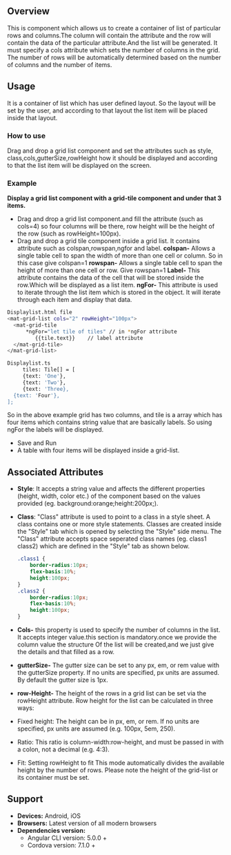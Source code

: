 




## Overview 
This is component which allows us to create a container of list of particular rows and columns.The column will contain the attribute and the row will contain the data of the particular attribute.And the list will be generated. It must specify a cols attribute which sets the number of columns in the grid. The number of rows will be automatically determined based on the number of columns and the number of items. 


## Usage 
It is a container of list which has user defined layout. So the layout will be set by the user, and according to that layout the list item will be placed inside that layout.

### How to use 
Drag and drop a grid list component and set the attributes such as style, class,cols,gutterSize,rowHeight how it should be displayed and according to that the list item will be displayed on the screen.

### Example
**Display a grid list component with a grid-tile component and under that 3 items.** 
- Drag and drop a grid list component.and fill the attribute (such as cols=4) so four columns will be there, row height will be the height of the row (such as rowHeight=100px).
- Drag and drop a grid tile component inside a grid list. It contains attribute such as colspan,rowspan,ngfor and label.
**colspan-** Allows a single table cell to span the width of more than one cell or column.
So in this case give colspan=1
  **rowspan-** Allows a single table cell to span the height of more than one cell or row.
Give rowspan=1
 **Label-** This attribute contains the data of the cell that will be stored inside the row.Which will be displayed as a list item.
**ngFor-** This attribute is used to iterate through the list item which is stored in the object. It will iterate through each item and display that data.
```sh
Displaylist.html file
<mat-grid-list cols="2" rowHeight="100px">
  <mat-grid-tile
      *ngFor="let tile of tiles" // in *ngFor attribute
         {{tile.text}}    // label attribute
  </mat-grid-tile>
</mat-grid-list>
 ```
  ``` sh
Displaylist.ts
       tiles: Tile[] = [
       {text: 'One'},
       {text: 'Two'},
       {text: 'Three},
    {text: 'Four'},
  ];
  ```
   So in the above example grid has two columns, and tile is a array which has four items which contains string value that are basically labels. So using ngFor the labels will be displayed.

- Save and Run
- A table with four items will be displayed inside a grid-list.


      
 


## Associated Attributes 
- **Style**: It accepts a string value and affects the different properties (height, width, color etc.) of the component based on the values provided (eg. background:orange;height:200px;).

- **Class**: "Class" attribute is used to point to a class in a style sheet. A class contains one or more style statements. Classes are created inside the "Style" tab which is opened by selecting the "Style" side menu. The "Class" attribute accepts space seperated class names (eg. class1 class2) which are defined in the "Style" tab as shown below.
    ```css
    .class1 {
        border-radius:10px;
        flex-basis:10%;
        height:100px;
    }
    .class2 {
        border-radius:10px;
        flex-basis:10%;
        height:100px;
    }
    
    ```

- **Cols-** this property is used to specify the number of columns in the list. It accepts integer value.this section is mandatory.once we provide the column value the structure Of the list will be created,and we just give the details and that filled as a row.

- **gutterSize-** The gutter size can be set to any px, em, or rem value with the gutterSize property. If no units are specified, px units are assumed. By default the gutter size is 1px.

- **row-Height-** The height of the rows in a grid list can be set via the rowHeight attribute. Row height for the list can be calculated in three ways:
- Fixed height: The height can be in px, em, or rem. If no units are specified, px units are        assumed (e.g. 100px, 5em, 250).
- Ratio: This ratio is column-width:row-height, and must be passed in with a colon, not a decimal (e.g. 4:3).
- Fit: Setting rowHeight to fit This mode automatically divides the available height by the number of rows. Please note the height of the grid-list or its container must be set.




## Support
- **Devices:** Android, iOS
- **Browsers:**  Latest version of all modern browsers
- **Dependencies version:** 
    - Angular CLI version: 5.0.0 + 
    - Cordova version: 7.1.0 + 






